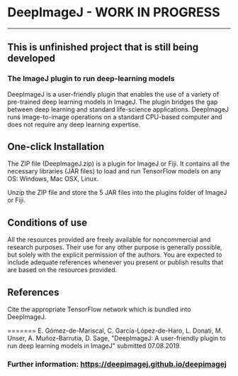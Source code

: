 # DeepImageJ - WORK IN PROGRESS
---
This is unfinished project that is still being developed
---
### The ImageJ plugin to run deep-learning models

DeepImageJ is a user-friendly plugin that enables the use of a variety of pre-trained deep learning models in ImageJ. The plugin bridges the gap between deep learning and standard life-science applications. DeepImageJ runs image-to-image operations on a standard CPU-based computer and does not require any deep learning expertise.

## One-click Installation
The ZIP file (DeepImageJ.zip) is a plugin for ImageJ or Fiji. It contains all the necessary libraries (JAR files) to load and run TensorFlow models on any OS: Windows, Mac OSX, Linux.

Unzip the ZIP file and store the 5 JAR files into the plugins folder of ImageJ or Fiji.

## Conditions of use
All the resources provided are freely available for noncommercial and research purposes. Their use for any other purpose is generally possible, but solely with the explicit permission of the authors. You are expected to include adequate references whenever you present or publish results that are based on the resources provided.

## References
Cite the appropriate TensorFlow network which is bundled into DeepImageJ.

=======
E. Gómez-de-Mariscal, C. García-López-de-Haro, L. Donati, M. Unser, A. Muñoz-Barrutia, D. Sage, "DeepImageJ: A user-friendly plugin to run deep learning models in ImageJ" submitted 07.08.2019.

### Further information: https://deepimagej.github.io/deepimagej